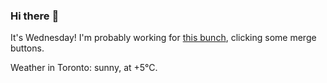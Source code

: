### Hi there :wave:

It's Wednesday! I'm probably working for [this bunch](https://github.com/kohofinancial), clicking some merge buttons.

Weather in Toronto: sunny, at +5°C.
